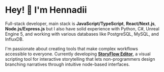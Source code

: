 # Hey! 👋 I'm Hennadii

Full-stack developer, main stack is **JavaScript/TypeScript**, **React/Next.js**, **Node.js/Express.js** but I also have solid experience with Python, C#, Unreal Engine 5, and working with various databases like PostgreSQL, MySQL, and InfluxDB.

I'm passionate about creating tools that make complex workflows accessible to everyone. Currently developing [**StoryFlow Editor**](https://storyflow-editor.com), a visual scripting tool for interactive storytelling that lets non-programmers design branching narratives through intuitive node-based interfaces.
